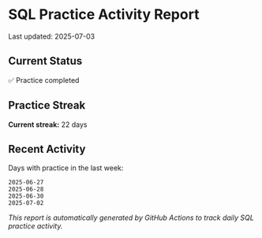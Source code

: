 # SQL Practice Activity Report

Last updated: 2025-07-03

## Current Status

✅ Practice completed

## Practice Streak

**Current streak:** 22 days

## Recent Activity

Days with practice in the last week:

```
2025-06-27
2025-06-28
2025-06-30
2025-07-02
```

*This report is automatically generated by GitHub Actions to track daily SQL practice activity.*
